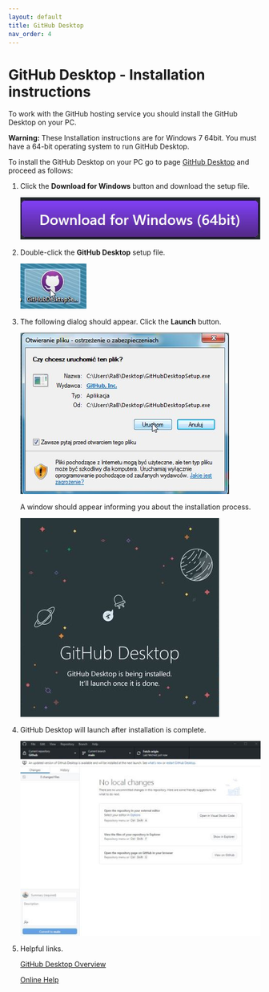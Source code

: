 ```yaml
---
layout: default
title: GitHub Desktop
nav_order: 4
---
```



# GitHub Desktop - Installation instructions

To work with the GitHub hosting service you should install the GitHub Desktop on your PC.  

**Warning:** These Installation instructions are for Windows 7 64bit. 
          You must have a 64-bit operating system to run GitHub Desktop.

To install the GitHub Desktop on your PC go to page [GitHub Desktop](https://desktop.github.com/) and proceed as follows:

1. Click the **Download for Windows** button and download the setup file.  
   
   ![GHDC download](../assets/images/GHDC_01_1.png)

2. Double-click the **GitHub Desktop** setup file.  
   
   ![GHDC.exe](../assets/images/GHDC_01.png)
   
3. The following dialog should appear. Click the **Launch** button.  

   ![Launch button](../assets/images/GHDC_02.png)

   A window should appear informing you about the installation process.

   ![Installation process](../assets/images/GHDC_03.png)

4. GitHub Desktop will launch after installation is complete.

   ![Main screen](../assets/images/GHDC_04.png)


5. Helpful links.

   [GitHub Desktop Overview](https://desktop.github.com//)

   [Online Help](https://docs.github.com/en/desktop)